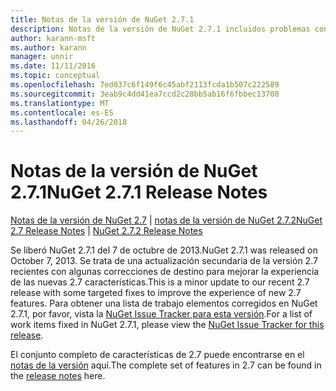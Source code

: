 ```yaml
---
title: Notas de la versión de NuGet 2.7.1
description: Notas de la versión de NuGet 2.7.1 incluidos problemas conocidos, correcciones de errores, las funciones agregadas y dcr.
author: karann-msft
ms.author: karann
manager: unnir
ms.date: 11/11/2016
ms.topic: conceptual
ms.openlocfilehash: 7ed037c6f149f6c45abf2113fcda1b507c222589
ms.sourcegitcommit: 3eab9c4dd41ea7ccd2c28bb5ab16f6fbbec13708
ms.translationtype: MT
ms.contentlocale: es-ES
ms.lasthandoff: 04/26/2018
---
```

# <a name="nuget-271-release-notes"></a><span data-ttu-id="b6a3a-103">Notas de la versión de NuGet 2.7.1</span><span class="sxs-lookup"><span data-stu-id="b6a3a-103">NuGet 2.7.1 Release Notes</span></span>

<span data-ttu-id="b6a3a-104">[Notas de la versión de NuGet 2.7](../release-notes/nuget-2.7.md) | [notas de la versión de NuGet 2.7.2](../release-notes/nuget-2.7.2.md)</span><span class="sxs-lookup"><span data-stu-id="b6a3a-104">[NuGet 2.7 Release Notes](../release-notes/nuget-2.7.md) | [NuGet 2.7.2 Release Notes](../release-notes/nuget-2.7.2.md)</span></span>

<span data-ttu-id="b6a3a-105">Se liberó NuGet 2.7.1 del 7 de octubre de 2013.</span><span class="sxs-lookup"><span data-stu-id="b6a3a-105">NuGet 2.7.1 was released on October 7, 2013.</span></span>  <span data-ttu-id="b6a3a-106">Se trata de una actualización secundaria de la versión 2.7 recientes con algunas correcciones de destino para mejorar la experiencia de las nuevas 2.7 características.</span><span class="sxs-lookup"><span data-stu-id="b6a3a-106">This is a minor update to our recent 2.7 release with some targeted fixes to improve the experience of new 2.7 features.</span></span> <span data-ttu-id="b6a3a-107">Para obtener una lista de trabajo elementos corregidos en NuGet 2.7.1, por favor, vista la [NuGet Issue Tracker para esta versión](http://nuget.codeplex.com/workitem/list/advanced?keyword=&status=Closed&type=All&priority=All&release=NuGet%202.7.1&assignedTo=All&component=All&sortField=LastUpdatedDate&sortDirection=Descending&page=0).</span><span class="sxs-lookup"><span data-stu-id="b6a3a-107">For a list of work items fixed in NuGet 2.7.1, please view the [NuGet Issue Tracker for this release](http://nuget.codeplex.com/workitem/list/advanced?keyword=&status=Closed&type=All&priority=All&release=NuGet%202.7.1&assignedTo=All&component=All&sortField=LastUpdatedDate&sortDirection=Descending&page=0).</span></span>

<span data-ttu-id="b6a3a-108">El conjunto completo de características de 2.7 puede encontrarse en el [notas de la versión](../release-notes/nuget-2.7.md) aquí.</span><span class="sxs-lookup"><span data-stu-id="b6a3a-108">The complete set of features in 2.7 can be found in the [release notes](../release-notes/nuget-2.7.md) here.</span></span>
